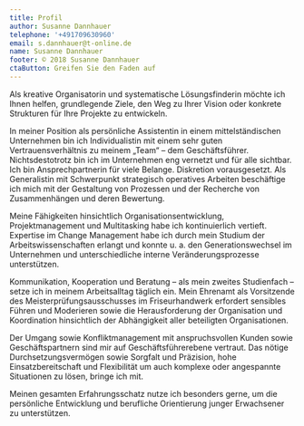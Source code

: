 ```yaml
---
title: Profil
author: Susanne Dannhauer
telephone: '+491709630960'
email: s.dannhauer@t-online.de
name: Susanne Dannhauer
footer: © 2018 Susanne Dannhauer
ctaButton: Greifen Sie den Faden auf
---
```


Als kreative Organisatorin und systematische Lösungsfinderin möchte ich Ihnen helfen, grundlegende Ziele, den Weg zu Ihrer Vision oder konkrete Strukturen für Ihre Projekte zu entwickeln.

In meiner Position als persönliche Assistentin in einem mittelständischen Unternehmen bin ich Individualistin mit einem sehr guten Vertrauensverhältnis zu meinem „Team“ – dem Geschäftsführer. Nichtsdestotrotz bin ich im Unternehmen eng vernetzt und für alle sichtbar. Ich bin Ansprechpartnerin für viele Belange. Diskretion vorausgesetzt. Als Generalistin mit Schwerpunkt strategisch operatives Arbeiten beschäftige ich mich mit der Gestaltung von Prozessen und der Recherche von Zusammenhängen und deren Bewertung.

Meine Fähigkeiten hinsichtlich Organisationsentwicklung, Projektmanagement und Multitasking habe ich kontinuierlich vertieft. Expertise im Change Management habe ich durch mein Studium der Arbeitswissenschaften erlangt und konnte u. a. den Generationswechsel im Unternehmen und unterschiedliche interne Veränderungsprozesse unterstützen.

Kommunikation, Kooperation und Beratung – als mein zweites Studienfach – setze ich in meinem Arbeitsalltag täglich ein. Mein Ehrenamt als Vorsitzende des Meisterprüfungsausschusses im Friseurhandwerk erfordert sensibles Führen und Moderieren sowie die Herausforderung der Organisation und Koordination hinsichtlich der Abhängigkeit aller beteiligten Organisationen.


Der Umgang sowie Konfliktmanagement mit anspruchsvollen Kunden sowie Geschäftspartnern sind mir auf Geschäftsführerebene vertraut. Das nötige Durchsetzungsvermögen sowie Sorgfalt und Präzision, hohe Einsatzbereitschaft und Flexibilität um auch komplexe oder angespannte Situationen zu lösen, bringe ich mit.


Meinen gesamten Erfahrungsschatz nutze ich besonders gerne, um die persönliche Entwicklung und berufliche Orientierung junger Erwachsener zu unterstützen.

